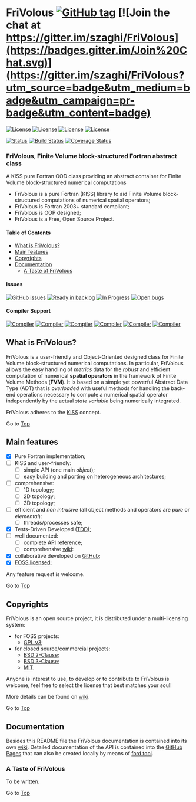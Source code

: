 <a name="top"></a>

# FriVolous [![GitHub tag](https://img.shields.io/github/tag/szaghi/FriVolous.svg)]() [![Join the chat at https://gitter.im/szaghi/FriVolous](https://badges.gitter.im/Join%20Chat.svg)](https://gitter.im/szaghi/FriVolous?utm_source=badge&utm_medium=badge&utm_campaign=pr-badge&utm_content=badge)

[![License](https://img.shields.io/badge/license-GNU%20GeneraL%20Public%20License%20v3,%20GPLv3-blue.svg)]()
[![License](https://img.shields.io/badge/license-BSD2-red.svg)]()
[![License](https://img.shields.io/badge/license-BSD3-red.svg)]()
[![License](https://img.shields.io/badge/license-MIT-red.svg)]()

[![Status](https://img.shields.io/badge/status-stable-brightgreen.svg)]()
[![Build Status](https://travis-ci.org/szaghi/FriVolous.svg?branch=master)](https://travis-ci.org/szaghi/FriVolous)
[![Coverage Status](https://img.shields.io/codecov/c/github/szaghi/FriVolous.svg)](http://codecov.io/github/szaghi/FriVolous?branch=master)

### FriVolous, Finite Volume block-structured Fortran abstract class

A KISS pure Fortran OOD class providing an abstract container for Finite Volume block-structured numerical computations

- FriVolous is a pure Fortran (KISS) library to aid Finite Volume block-structured computations of numerical spatial operators;
- FriVolous is Fortran 2003+ standard compliant;
- FriVolous is OOP designed;
- FriVolous is a Free, Open Source Project.

#### Table of Contents

- [What is FriVolous?](#what-is-FriVolous)
- [Main features](#main-features)
- [Copyrights](#copyrights)
- [Documentation](#documentation)
  - [A Taste of FriVolous](#a-taste-of-FriVolous)

#### Issues

[![GitHub issues](https://img.shields.io/github/issues/szaghi/FriVolous.svg)]()
[![Ready in backlog](https://badge.waffle.io/szaghi/FriVolous.png?label=ready&title=Ready)](https://waffle.io/szaghi/FriVolous)
[![In Progress](https://badge.waffle.io/szaghi/FriVolous.png?label=in%20progress&title=In%20Progress)](https://waffle.io/szaghi/FriVolous)
[![Open bugs](https://badge.waffle.io/szaghi/FriVolous.png?label=bug&title=Open%20Bugs)](https://waffle.io/szaghi/FriVolous)

#### Compiler Support

[![Compiler](https://img.shields.io/badge/GNU-v4.9.2+-brightgreen.svg)]()
[![Compiler](https://img.shields.io/badge/Intel-v12.x+-brightgreen.svg)]()
[![Compiler](https://img.shields.io/badge/IBM%20XL-not%20tested-yellow.svg)]()
[![Compiler](https://img.shields.io/badge/g95-not%20tested-yellow.svg)]()
[![Compiler](https://img.shields.io/badge/NAG-not%20tested-yellow.svg)]()
[![Compiler](https://img.shields.io/badge/PGI-not%20tested-yellow.svg)]()

## What is FriVolous?

FriVolous is a user-friendly and Object-Oriented designed class for Finite Volume block-structured numerical computations. In particular, FriVolous allows the easy handling of *metrics* data for the *robust* and efficient computation of numerical **spatial operators** in the framework of Finite Volume Methods (**FVM**). It is based on a simple yet powerful Abstract Data Type (ADT) that is *overloaded* with useful methods for handling the back-end operations necessary to compute a numerical spatial operator independently by the actual *state variable* being numerically integrated.

FriVolous adheres to the [KISS](https://en.wikipedia.org/wiki/KISS_principle) concept.

Go to [Top](#top)

## Main features

+ [x] Pure Fortran implementation;
+ [ ] KISS and user-friendly:
    + [ ] simple API (one main *object*);
    + [ ] easy building and porting on heterogeneous architectures;
+ [ ] comprehensive:
    + [ ] 1D topology;
    + [ ] 2D topology;
    + [ ] 3D topology;
+ [ ] efficient and *non intrusive* (all object methods and operators are *pure* or *elemental*):
    + [ ] threads/processes safe;
+ [x] Tests-Driven Developed ([TDD](https://en.wikipedia.org/wiki/Test-driven_development));
+ [ ] well documented:
    + [ ] complete [API](http://szaghi.github.io/FriVolous/index.html) reference;
    + [ ] comprehensive [wiki](https://github.com/szaghi/FriVolous/wiki):
+ [x] collaborative developed on [GitHub](https://github.com/szaghi/FriVolous);
+ [x] [FOSS licensed](https://github.com/szaghi/FriVolous/wiki/Copyrights);

Any feature request is welcome.

Go to [Top](#top)

## Copyrights

FriVolous is an open source project, it is distributed under a multi-licensing system:

+ for FOSS projects:
  - [GPL v3](http://www.gnu.org/licenses/gpl-3.0.html);
+ for closed source/commercial projects:
  - [BSD 2-Clause](http://opensource.org/licenses/BSD-2-Clause);
  - [BSD 3-Clause](http://opensource.org/licenses/BSD-3-Clause);
  - [MIT](http://opensource.org/licenses/MIT).

Anyone is interest to use, to develop or to contribute to FriVolous is welcome, feel free to select the license that best matches your soul!

More details can be found on [wiki](https://github.com/szaghi/FriVolous/wiki/Copyrights).

Go to [Top](#top)

## Documentation

Besides this README file the FriVolous documentation is contained into its own [wiki](https://github.com/szaghi/FriVolous/wiki). Detailed documentation of the API is contained into the [GitHub Pages](http://szaghi.github.io/FriVolous/index.html) that can also be created locally by means of [ford tool](https://github.com/cmacmackin/ford).

### A Taste of FriVolous

To be written.

Go to [Top](#top)
